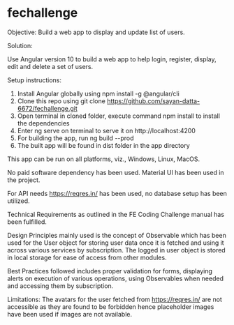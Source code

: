 # fechallenge

Objective: Build a web app to display and update list of users.

Solution:

Use Angular version 10 to build a web app to help login, register, display, edit and delete a set of users.

Setup instructions:

1. Install Angular globally using npm install -g @angular/cli
2. Clone this repo using git clone https://github.com/sayan-datta-6672/fechallenge.git
3. Open terminal in cloned folder, execute command npm install to install the dependencies
4. Enter ng serve on terminal to serve it on http://localhost:4200
5. For building the app, run ng build --prod
6. The built app will be found in dist folder in the app directory

This app can be run on all platforms, viz., Windows, Linux, MacOS.

No paid software dependency has been used. Material UI has been used in the project.

For API needs https://reqres.in/ has been used, no database setup has been utilized.

Technical Requirements as outlined in the FE Coding Challenge manual has been fulfilled.

Design Principles mainly used is the concept of Observable which has been used for the User object for storing user data once it is fetched and using it across various services by subscription. The logged in user object is stored in local storage for ease of access from other modules.

Best Practices followed includes proper validation for forms, displaying alerts on execution of various operations, using Observables when needed and accessing them by subscription.

Limitations:
The avatars for the user fetched from https://reqres.in/ are not accessible as they are found to be forbidden hence placeholder images have been used if images are not available.

